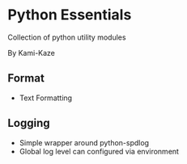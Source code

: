 # Python Essentials 

Collection of python utility modules

By Kami-Kaze

## Format
- Text Formatting


## Logging
- Simple wrapper around python-spdlog
- Global log level can configured via environment